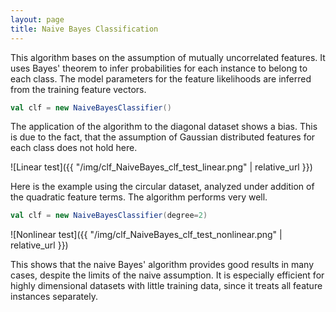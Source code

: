 ```yaml
---
layout: page
title: Naive Bayes Classification
---
```


This algorithm bases on the assumption of mutually uncorrelated features. It uses Bayes' theorem to infer probabilities for each instance to belong to each class. The model parameters for the feature likelihoods are inferred from the training feature vectors.

```scala
val clf = new NaiveBayesClassifier()
```

The application of the algorithm to the diagonal dataset shows a bias. This is due to the fact, that the assumption of Gaussian distributed features for each class does not hold here.

![Linear test]({{ "/img/clf_NaiveBayes_clf_test_linear.png" | relative_url }})


Here is the example using the circular dataset, analyzed under addition of the quadratic feature terms. The algorithm performs very well.

```scala
val clf = new NaiveBayesClassifier(degree=2)
```

![Nonlinear test]({{ "/img/clf_NaiveBayes_clf_test_nonlinear.png" | relative_url }})

This shows that the naive Bayes' algorithm provides good results in many cases, despite the limits of the naive assumption. It is especially efficient for highly dimensional datasets with little training data, since it treats all feature instances separately.
